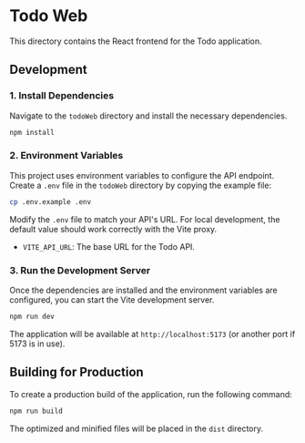 # Todo Web

This directory contains the React frontend for the Todo application.

## Development

### 1. Install Dependencies

Navigate to the `todoWeb` directory and install the necessary dependencies.

```bash
npm install
```

### 2. Environment Variables

This project uses environment variables to configure the API endpoint. Create a `.env` file in the `todoWeb` directory by copying the example file:

```bash
cp .env.example .env
```

Modify the `.env` file to match your API's URL. For local development, the default value should work correctly with the Vite proxy.

- `VITE_API_URL`: The base URL for the Todo API.

### 3. Run the Development Server

Once the dependencies are installed and the environment variables are configured, you can start the Vite development server.

```bash
npm run dev
```

The application will be available at `http://localhost:5173` (or another port if 5173 is in use).

## Building for Production

To create a production build of the application, run the following command:

```bash
npm run build
```

The optimized and minified files will be placed in the `dist` directory.
